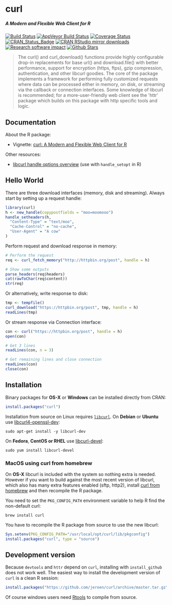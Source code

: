 # curl

##### *A Modern and Flexible Web Client for R*

[![Build Status](https://travis-ci.org/jeroen/curl.svg?branch=master)](https://travis-ci.org/jeroen/curl)
[![AppVeyor Build Status](https://ci.appveyor.com/api/projects/status/github/jeroen/curl?branch=master&svg=true)](https://ci.appveyor.com/project/jeroen/curl)
[![Coverage Status](https://codecov.io/github/jeroen/curl/coverage.svg?branch=master)](https://codecov.io/github/jeroen/curl?branch=master)
[![CRAN_Status_Badge](http://www.r-pkg.org/badges/version/curl)](http://cran.r-project.org/package=curl)
[![CRAN RStudio mirror downloads](http://cranlogs.r-pkg.org/badges/curl)](http://cran.r-project.org/web/packages/curl/index.html)
[![Research software impact](http://depsy.org/api/package/cran/curl/badge.svg)](http://depsy.org/package/r/curl)
[![Github Stars](https://img.shields.io/github/stars/jeroen/curl.svg?style=social&label=Github)](https://github.com/jeroen/curl)

> The curl() and curl_download() functions provide highly
  configurable drop-in replacements for base url() and download.file() with
  better performance, support for encryption (https, ftps), gzip compression,
  authentication, and other libcurl goodies. The core of the package implements a
  framework for performing fully customized requests where data can be processed
  either in memory, on disk, or streaming via the callback or connection
  interfaces. Some knowledge of libcurl is recommended; for a more-user-friendly
  web client see the 'httr' package which builds on this package with http
  specific tools and logic.

## Documentation

About the R package:

 - Vignette: [curl: A Modern and Flexible Web Client for R](https://cran.r-project.org/web/packages/curl/vignettes/intro.html)

Other resources:

 - [libcurl handle options overview](https://curl.haxx.se/libcurl/c/curl_easy_setopt.html) (use with `handle_setopt` in R)

## Hello World

There are three download interfaces (memory, disk and streaming). Always start by setting up a request handle:

```r
library(curl)
h <- new_handle(copypostfields = "moo=moomooo")
handle_setheaders(h,
  "Content-Type" = "text/moo",
  "Cache-Control" = "no-cache",
  "User-Agent" = "A cow"
)
```

Perform request and download response in memory:

```r
# Perform the request
req <- curl_fetch_memory("http://httpbin.org/post", handle = h)

# Show some outputs
parse_headers(req$headers)
cat(rawToChar(req$content))
str(req)
```

Or alternatively, write response to disk:

```r
tmp <- tempfile()
curl_download("https://httpbin.org/post", tmp, handle = h)
readLines(tmp)
```

Or stream response via Connection interface:

```r
con <- curl("https://httpbin.org/post", handle = h)
open(con)

# Get 3 lines
readLines(con, n = 3)

# Get remaining lines and close connection
readLines(con)
close(con)
```

## Installation

Binary packages for __OS-X__ or __Windows__ can be installed directly from CRAN:

```r
install.packages("curl")
```

Installation from source on Linux requires [`libcurl`](https://curl.haxx.se/libcurl/). On __Debian__ or __Ubuntu__ use [libcurl4-openssl-dev](https://packages.debian.org/testing/libcurl4-openssl-dev):

```
sudo apt-get install -y libcurl-dev
```

On __Fedora__, __CentOS or RHEL__ use [libcurl-devel](https://apps.fedoraproject.org/packages/libcurl-devel):

```
sudo yum install libcurl-devel
````

### MacOS using curl from homebrew

On __OS-X__ libcurl is included with the system so nothing extra is needed. However if you want to build against the most recent version of libcurl, which also has many extra features enabled (sftp, http2), install [curl from homebrew](https://github.com/Homebrew/homebrew-core/blob/master/Formula/curl.rb) and then recompile the R package.

You need to set the `PKG_CONFIG_PATH` environment variable to help R find the non-default curl:

```
brew install curl
```

You have to recompile the R package from source to use the new libcurl:

```r
Sys.setenv(PKG_CONFIG_PATH="/usr/local/opt/curl/lib/pkgconfig")
install.packages("curl", type = "source")
```

## Development version

Because `devtools` and `httr` depend on `curl`, installing with `install_github` does not work well. The easiest way to install the development version of `curl` is a clean R session:

```r
install.packages("https://github.com/jeroen/curl/archive/master.tar.gz", repos = NULL)
```

Of course windows users need [Rtools](https://cran.r-project.org/bin/windows/Rtools/) to compile from source.
